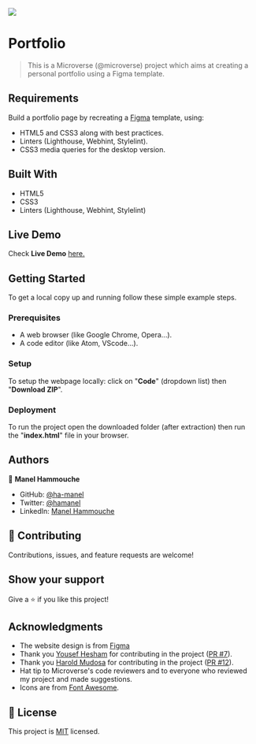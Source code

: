![](https://img.shields.io/badge/Microverse-blueviolet)

# Portfolio

> This is a Microverse (@microverse) project which aims at creating a personal portfolio using a Figma template.


## Requirements

Build a portfolio page by recreating a [Figma](https://www.figma.com/file/l7SqJ3ZfkAKih9sFxvWSR4/Microverse-Student-Project-1?node-id=0%3A1) template, using:
- HTML5 and CSS3 along with best practices.
- Linters (Lighthouse, Webhint, Stylelint).
- CSS3 media queries for the desktop version.

## Built With

- HTML5
- CSS3
- Linters (Lighthouse, Webhint, Stylelint)

## Live Demo

Check **Live Demo** [here.](https://ha-manel.github.io/Microverse-Portfolio/)

## Getting Started

To get a local copy up and running follow these simple example steps.

### Prerequisites

- A web browser (like Google Chrome, Opera...).
- A code editor (like Atom, VScode...).

### Setup

To setup the webpage locally: click on "**Code**" (dropdown list) then "**Download ZIP**".

### Deployment

To run the project open the downloaded folder (after extraction) then run the "**index.html**" file in your browser.

## Authors

👤 **Manel Hammouche**

- GitHub: [@ha-manel](https://github.com/ha-manel)
- Twitter: [@hamanel](https://twitter.com/ha_manel_)
- LinkedIn: [Manel Hammouche](https://www.linkedin.com/in/manel-hammouche/)

## 🤝 Contributing

Contributions, issues, and feature requests are welcome!

## Show your support

Give a ⭐️ if you like this project!

## Acknowledgments

- The website design is from [Figma](https://www.figma.com/file/l7SqJ3ZfkAKih9sFxvWSR4/Microverse-Student-Project-1?node-id=0%3A1)
- Thank you [Yousef Hesham](https://github.com/yosefHesham) for contributing in the project ([PR #7](https://github.com/ha-manel/Microverse-Portfolio/pull/7)).
- Thank you [Harold Mudosa](https://github.com/haroldmud) for contributing in the project ([PR #12](https://github.com/ha-manel/Microverse-Portfolio/pull/12)).
- Hat tip to Microverse's code reviewers and to everyone who reviewed my project and made suggestions.
- Icons are from [Font Awesome](https://fontawesome.com).

## 📝 License

This project is [MIT](./MIT.md) licensed.
